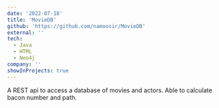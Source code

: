 ```yaml
---
date: '2022-07-18'
title: 'MovieDB'
github: 'https://github.com/namoosir/MovieDB'
external: ''
tech:
  - Java
  - HTML
  - Neo4j
company: ''
showInProjects: true
---
```


A REST api to access a database of movies and actors. Able to calculate bacon number and path.
